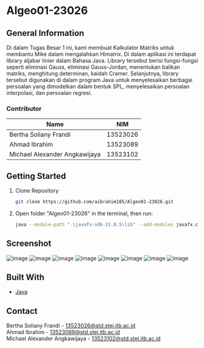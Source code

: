 # Algeo01-23026

## General Information
Di dalam Tugas Besar 1 ini, kami membuat Kalkulator Matriks untuk membantu Mike dalam mengalahkan Himatrix. Di dalam aplikasi ini terdapat library aljabar linier dalam Bahasa Java. Library tersebut berisi fungsi-fungsi seperti eliminasi Gauss, eliminasi Gauss-Jordan, menentukan balikan matriks, menghitung determinan, kaidah Cramer.  Selanjutnya, library tersebut digunakan di dalam program Java untuk menyelesaikan berbagai persoalan yang dimodelkan dalam bentuk SPL, menyelesaikan persoalan interpolasi, dan persoalan regresi. 

### Contributor

| Name                          | NIM      |
| ----------------------------- | -------- |
| Bertha Soliany Frandi         | 13523026 |
| Ahmad Ibrahim                 | 13523089 |
| Michael Alexander Angkawijaya | 13523102 |

## Getting Started

1. Clone Repository
   ```sh
   git clone https://github.com/aibrahim185/Algeo01-23026.git
   ```
2. Open folder "Algeo01-23026" in the terminal, then run:
   ```sh
   java --module-path ".\javafx-sdk-21.0.5\lib" --add-modules javafx.controls,javafx.fxml -jar "Algeo01-23026.jar"
   ```

## Screenshot
![image](https://github.com/user-attachments/assets/2582c4c1-3d29-4b20-a8e9-cc391f603f56)
![image](https://github.com/user-attachments/assets/00097be7-f703-4fb4-909e-3c8724e5af8d)
![image](https://github.com/user-attachments/assets/da18fdd6-f2f9-4704-83a2-b3517253d863)
![image](https://github.com/user-attachments/assets/2d8cd79c-28f1-4b7e-b06e-6c688bae5b87)
![image](https://github.com/user-attachments/assets/c13d7e54-8583-4425-9acc-73f17e4cd961)
![image](https://github.com/user-attachments/assets/828019b7-53f4-4f43-8b28-2b102234cb99)
![image](https://github.com/user-attachments/assets/cdf12399-9201-494d-ac2b-b32f2298ee6f)
![image](https://github.com/user-attachments/assets/eef285eb-2b17-45ca-9546-6ea16c408a23)


## Built With

- [Java](https://www.java.com/en/)

## Contact

Bertha Soliany Frandi - 13523026@std.stei.itb.ac.id <br>
Ahmad Ibrahim - 13523089@std.stei.itb.ac.id <br>
Michael Alexander Angkawijaya - 13523102@std.stei.itb.ac.id
